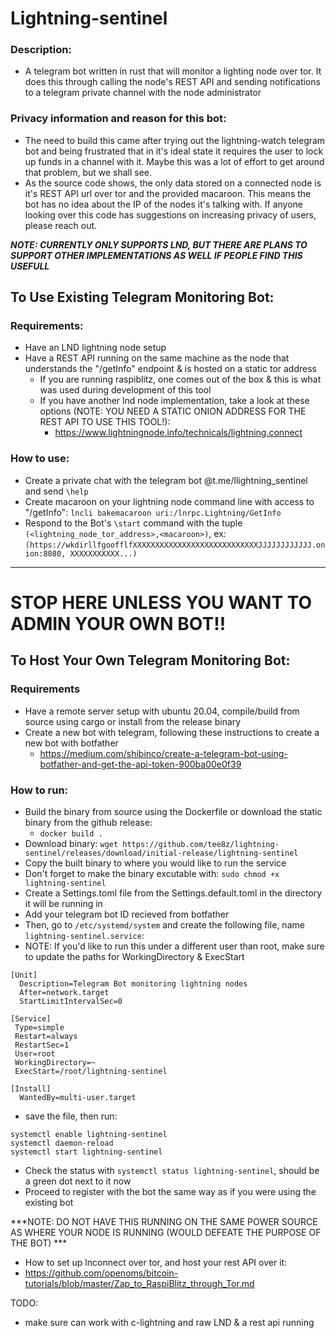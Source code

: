 # Lightning-sentinel
### Description:
- A telegram bot written in rust that will monitor a lighting node over tor. It does this through calling the node's REST API and sending notifications to a telegram private channel with the node administrator

### Privacy information and reason for this bot:
- The need to build this came after trying out the lightning-watch telegram bot and being frustrated that in it's ideal state it requires the user to lock up funds in a channel with it. Maybe this was a lot of effort to get around that problem, but we shall see.
- As the source code shows, the only data stored on a connected node is it's REST API url over tor and the provided macaroon. This means the bot has no idea about the IP of the nodes it's talking with. If anyone looking over this code has suggestions on increasing privacy of users, please reach out.

***NOTE: CURRENTLY ONLY SUPPORTS LND, BUT THERE ARE PLANS TO SUPPORT OTHER IMPLEMENTATIONS AS WELL IF PEOPLE FIND THIS USEFULL***

## To Use Existing Telegram Monitoring Bot:
### Requirements:
- Have an LND lightning node setup
- Have a REST API running on the same machine as the node that understands the "/getInfo" endpoint & is hosted on a static tor address
    - If you are running raspiblitz, one comes out of the box & this is what was used during development of this tool 
    - If you have another lnd node implementation, take a look at these options (NOTE: YOU NEED A STATIC ONION ADDRESS FOR THE REST API TO USE THIS TOOL!):
        - https://www.lightningnode.info/technicals/lightning.connect

### How to use:
- Create a private chat with the telegram bot @t.me/llightning_sentinel and send `\help`
- Create macaroon on your lightning node command line with access to "/getInfo":
   ` lncli bakemacaroon uri:/lnrpc.Lightning/GetInfo `
- Respond to the Bot's `\start` command with the tuple `(<lightning_node_tor_address>,<macaroon>)`, 
    ex:
        `(https://wkdirllfgoofflfXXXXXXXXXXXXXXXXXXXXXXXXXXXXJJJJJJJJJJJJ.onion:8080, XXXXXXXXXXX...)`
---------------------------------------------------------------------------------------------------------------------------

# STOP HERE UNLESS YOU WANT TO ADMIN YOUR OWN BOT!!



## To Host Your Own Telegram Monitoring Bot:

### Requirements
- Have a remote server setup with ubuntu 20.04, compile/build from source using cargo or install from the release binary
- Create a new bot with telegram, following these instructions to create a new bot with botfather
    - https://medium.com/shibinco/create-a-telegram-bot-using-botfather-and-get-the-api-token-900ba00e0f39

### How to run:
- Build the binary from source using the Dockerfile or download the static binary from the github release: 
    - `docker build .`
- Download binary: `wget https://github.com/tee8z/lightning-sentinel/releases/download/initial-release/lightning-sentinel`
- Copy the built binary to where you would like to run the service
- Don't forget to make the binary excutable with: `sudo chmod +x lightning-sentinel`
- Create a Settings.toml file from the Settings.default.toml in the directory it will be running in
- Add your telegram bot ID recieved from botfather 
- Then, go to `/etc/systemd/system` and create the following file, name `lightning-sentinel.service`:
- NOTE: If you'd like to run this under a different user than root, make sure to update the paths for WorkingDirectory & ExecStart


```
[Unit]
  Description=Telegram Bot monitoring lightning nodes 
  After=network.target 
  StartLimitIntervalSec=0 

[Service] 
 Type=simple 
 Restart=always 
 RestartSec=1 
 User=root 
 WorkingDirectory=~ 
 ExecStart=/root/lightning-sentinel 

[Install]  
  WantedBy=multi-user.target
```

- save the file, then run:
```
systemctl enable lightning-sentinel
systemctl daemon-reload
systemctl start lightning-sentinel

```
- Check the status with `systemctl status lightning-sentinel`, should be a green dot next to it now
- Proceed to register with the bot the same way as if you were using the existing bot

 ***NOTE: DO NOT HAVE THIS RUNNING ON THE SAME POWER SOURCE AS WHERE YOUR NODE IS RUNNING (WOULD DEFEATE THE PURPOSE OF THE BOT) ***
- How to set up lnconnect over tor, and host your rest API over it:
- https://github.com/openoms/bitcoin-tutorials/blob/master/Zap_to_RaspiBlitz_through_Tor.md

TODO: 
- make sure can work with c-lightning and raw LND & a rest api running
